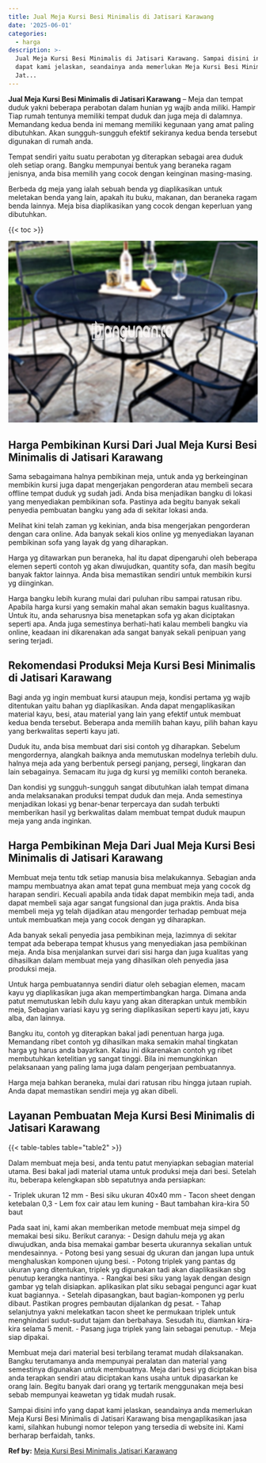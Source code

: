 ```yaml
---
title: Jual Meja Kursi Besi Minimalis di Jatisari Karawang
date: '2025-06-01'
categories:
  - harga
description: >-
  Jual Meja Kursi Besi Minimalis di Jatisari Karawang. Sampai disini info yang
  dapat kami jelaskan, seandainya anda memerlukan Meja Kursi Besi Minimalis di
  Jat...
---
```


**Jual Meja Kursi Besi Minimalis di Jatisari Karawang** – Meja dan tempat duduk yakni beberapa perabotan dalam hunian yg wajib anda miliki. Hampir Tiap rumah tentunya memiliki tempat duduk dan juga meja di dalamnya. Memandang kedua benda ini memang memiliki kegunaan yang amat paling dibutuhkan. Akan sungguh-sungguh efektif sekiranya kedua benda tersebut digunakan di rumah anda.

Tempat sendiri yaitu suatu perabotan yg diterapkan sebagai area duduk oleh setiap orang. Bangku mempunyai bentuk yang beraneka ragam jenisnya, anda bisa memilih yang cocok dengan keinginan masing-masing.

Berbeda dg meja yang ialah sebuah benda yg diaplikasikan untuk meletakan benda yang lain, apakah itu buku, makanan, dan beraneka ragam benda lainnya. Meja bisa diaplikasikan yang cocok dengan keperluan yang dibutuhkan.

{{< toc >}}

![Jual Meja Kursi Besi Minimalis di Jatisari Karawang](/images/jual-meja-besi-murah27.png)

## Harga Pembikinan Kursi Dari Jual Meja Kursi Besi Minimalis di Jatisari Karawang

Sama sebagaimana halnya pembikinan meja, untuk anda yg berkeinginan membikin kursi juga dapat mengerjakan pengorderan atau membeli secara offline tempat duduk yg sudah jadi. Anda bisa menjadikan bangku di lokasi yang menyediakan pembikinan sofa. Pastinya ada begitu banyak sekali penyedia pembuatan bangku yang ada di sekitar lokasi anda.

Melihat kini telah zaman yg kekinian, anda bisa mengerjakan pengorderan dengan cara online. Ada banyak sekali kios online yg menyediakan layanan pembikinan sofa yang layak dg yang diharapkan.

Harga yg ditawarkan pun beraneka, hal itu dapat dipengaruhi oleh beberapa elemen seperti contoh yg akan diwujudkan, quantity sofa, dan masih begitu banyak faktor lainnya. Anda bisa memastikan sendiri untuk membikin kursi yg diinginkan.

Harga bangku lebih kurang mulai dari puluhan ribu sampai ratusan ribu. Apabila harga kursi yang semakin mahal akan semakin bagus kualitasnya. Untuk itu, anda seharusnya bisa menetapkan sofa yg akan diciptakan seperti apa. Anda juga semestinya berhati-hati kalau membeli bangku via online, keadaan ini dikarenakan ada sangat banyak sekali penipuan yang sering terjadi.

## Rekomendasi Produksi Meja Kursi Besi Minimalis di Jatisari Karawang

Bagi anda yg ingin membuat kursi ataupun meja, kondisi pertama yg wajib ditentukan yaitu bahan yg diaplikasikan. Anda dapat mengaplikasikan material kayu, besi, atau material yang lain yang efektif untuk membuat kedua benda tersebut. Beberapa anda memilih bahan kayu, pilih bahan kayu yang berkwalitas seperti kayu jati.

Duduk itu, anda bisa membuat dari sisi contoh yg diharapkan. Sebelum mengordernya, alangkah baiknya anda memutuskan modelnya terlebih dulu. halnya meja ada yang berbentuk persegi panjang, persegi, lingkaran dan lain sebagainya. Semacam itu juga dg kursi yg memiliki contoh beraneka.

Dan kondisi yg sungguh-sungguh sangat dibutuhkan ialah tempat dimana anda melaksanakan produksi tempat duduk dan meja. Anda semestinya menjadikan lokasi yg benar-benar terpercaya dan sudah terbukti memberikan hasil yg berkwalitas dalam membuat tempat duduk maupun meja yang anda inginkan.

## Harga Pembikinan Meja Dari Jual Meja Kursi Besi Minimalis di Jatisari Karawang

Membuat meja tentu tdk setiap manusia bisa melakukannya. Sebagian anda mampu membuatnya akan amat tepat guna membuat meja yang cocok dg harapan sendiri. Kecuali apabila anda tidak dapat membikin meja tadi, anda dapat membeli saja agar sangat fungsional dan juga praktis. Anda bisa membeli meja yg telah dijadikan atau mengorder terhadap pembuat meja untuk membuatkan meja yang cocok dengan yg diharapkan.

Ada banyak sekali penyedia jasa pembikinan meja, lazimnya di sekitar tempat ada beberapa tempat khusus yang menyediakan jasa pembikinan meja. Anda bisa menjalankan survei dari sisi harga dan juga kualitas yang dihasilkan dalam membuat meja yang dihasilkan oleh penyedia jasa produksi meja.

Untuk harga pembuatannya sendiri diatur oleh sebagian elemen, macam kayu yg diaplikasikan juga akan mempertimbangkan harga. Dimana anda patut memutuskan lebih dulu kayu yang akan diterapkan untuk membikin meja, Sebagian variasi kayu yg sering diaplikasikan seperti kayu jati, kayu alba, dan lainnya.

Bangku itu, contoh yg diterapkan bakal jadi penentuan harga juga. Memandang ribet contoh yg dihasilkan maka semakin mahal tingkatan harga yg harus anda bayarkan. Kalau ini dikarenakan contoh yg ribet membutuhkan ketelitian yg sangat tinggi. Bila ini memungkinkan pelaksanaan yang paling lama juga dalam pengerjaan pembuatannya.

Harga meja bahkan beraneka, mulai dari ratusan ribu hingga jutaan rupiah. Anda dapat memastikan sendiri meja yg akan dibeli.

## Layanan Pembuatan Meja Kursi Besi Minimalis di Jatisari Karawang

{{< table-tables table="table2" >}}

Dalam membuat meja besi, anda tentu patut menyiapkan sebagian material utama. Besi bakal jadi material utama untuk produksi meja dari besi. Setelah itu, beberapa kelengkapan sbb sepatutnya anda persiapkan:

\- Triplek ukuran 12 mm - Besi siku ukuran 40x40 mm - Tacon sheet dengan ketebalan 0,3 - Lem fox cair atau lem kuning - Baut tambahan kira-kira 50 baut

Pada saat ini, kami akan memberikan metode membuat meja simpel dg memakai besi siku. Berikut caranya: - Design dahulu meja yg akan diwujudkan, anda bisa memakai gambar beserta ukurannya sekalian untuk mendesainnya. - Potong besi yang sesuai dg ukuran dan jangan lupa untuk menghaluskan komponen ujung besi. - Potong triplek yang pantas dg ukuran yang ditentukan, triplek yg digunakan tadi akan diaplikasikan sbg penutup kerangka nantinya. - Rangkai besi siku yang layak dengan design gambar yg telah disiapkan. aplikasikan plat siku sebagai pengunci agar kuat kuat bagiannya. - Setelah dipasangkan, baut bagian-komponen yg perlu dibaut. Pastikan progres pembautan dijalankan dg pesat. - Tahap selanjutnya yakni melekatkan tacon sheet ke permukaan triplek untuk menghindari sudut-sudut tajam dan berbahaya. Sesudah itu, diamkan kira-kira selama 5 menit. - Pasang juga triplek yang lain sebagai penutup. - Meja siap dipakai.

Membuat meja dari material besi terbilang teramat mudah dilaksanakan. Bangku terutamanya anda mempunyai peralatan dan material yang semestinya digunakan untuk membuatnya. Meja dari besi yg diciptakan bisa anda terapkan sendiri atau diciptakan kans usaha untuk dipasarkan ke orang lain. Begitu banyak dari orang yg tertarik menggunakan meja besi sebab mempunyai keawetan yg tidak mudah rusak.

Sampai disini info yang dapat kami jelaskan, seandainya anda memerlukan Meja Kursi Besi Minimalis di Jatisari Karawang bisa mengaplikasikan jasa kami, silahkan hubungi nomor telepon yang tersedia di website ini. Kami berharap berfaidah, tanks.

**Ref by:** [Meja Kursi Besi Minimalis Jatisari Karawang](https://id.wikipedia.org/wiki/Meja)
